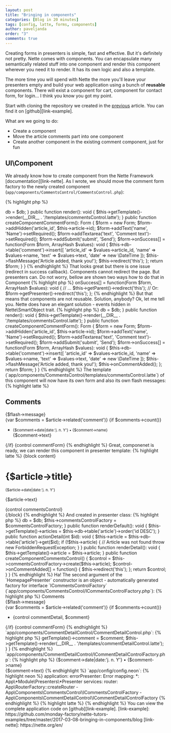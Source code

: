 ```yaml
---
layout: post
title: "Bringing in components"
categories: [Blog in 20 minutes]
tags: [config, latte, forms, components]
author: paveljanda
order: "3"
comments: true
---
```


Creating forms in presenters is simple, fast and effective. But it's definitely not pretty. Nette comes with components. You can encapsulate many semantically related stuff into one component and render this component wherever you need it to render. It has its own logic and also a template.

The more time you will spend with Nette the more you'll leave your presenters empty and build your web application using a bunch of **reusable** components. There will exist a component for cart, component for contact form, for login... I think you know you got my point.

<!--more-->

Start with cloning the repository we created in the <a href="{{ site.baseurl }}{% post_url 2017-03-05-blog-in-20-minutes %}
">previous</a> article. You can find it on [github][link-example].

What are we going to do:

- Create a component
- Move the article comments part into one component
- Create another component in the existing comment component, just for fun

## UI\Component

We already know how to create component from the Nette Framework [documentation][link-nette]. As I wrote, we should move the comment form factory to the newly created component (`app/components/CommentsControl/CommentsControl.php`):

{% highlight php %}
<?php

declare(strict_types=1);

namespace App\Components\CommentsControl;

use Nette\Application\UI\Control;
use Nette\Application\UI\Form;
use Nette\Database\Context;
use Nette\Utils\ArrayHash;

class CommentsControl extends Control
{

  /**
   * @var Context
   */
  private $db;


  public function __construct(Context $db)
  {
    $this->db = $db;
  }


  public function render(): void
  {
    $this->getTemplate()->render(__DIR__ . '/templates/commentsControl.latte');
  }


  public function createComponentCommentForm(): Form
  {
    $form = new Form;

    $form->addHidden('article_id', $this->article->id);
    $form->addText('name', 'Name')->setRequired();
    $form->addTextarea('text', 'Comment text')->setRequired();
    $form->addSubmit('submit', 'Send');

    $form->onSuccess[] = function(Form $form, ArrayHash $values): void {
      $this->db->table('comment')->insert([
        'article_id' => $values->article_id,
        'name' => $values->name,
        'text' => $values->text,
        'date' => new \DateTime
      ]);

      $this->flashMessage('Article added, thank you!');
      $this->redirect('this');
    };

    return $form;
  }

}
{% endhighlight %}

That looks great but there is one issue (redirect in success callback). Components cannot redirect the page. But presenters can. Do not worry, bellow are shown two ways how to do that in Component

{% highlight php %}
<?php

$form->onSuccess[] = function(Form $form, ArrayHash $values): void {
  // ...

  $this->getParent()->redirect('this');
  // Or:
  $form->getPresenter()->redirect('this');
};
{% endhighlight %}

But that means that components are not reusable. Solution, anybody? Ok, let me tell you. Nette does have an elegant solution - events hidden in Nette\SmartObject trait.

{% highlight php %}
<?php

declare(strict_types=1);

namespace App\Components\CommentsControl;

use Nette\Application\UI\Control;
use Nette\Application\UI\Form;
use Nette\Database\Context;
use Nette\Utils\ArrayHash;

class CommentsControl extends Control
{

  /**
   * @var callable[]
   */
  public $onCommentAdded = [];

  /**
   * @var Context
   */
  private $db;


  public function __construct(Context $db)
  {
    $this->db = $db;
  }


  public function render(): void
  {
    $this->getTemplate()->render(__DIR__ . '/templates/commentsControl.latte');
  }


  public function createComponentCommentForm(): Form
  {
    $form = new Form;

    $form->addHidden('article_id', $this->article->id);
    $form->addText('name', 'Name')->setRequired();
    $form->addTextarea('text', 'Comment text')->setRequired();
    $form->addSubmit('submit', 'Send');

    $form->onSuccess[] = function(Form $form, ArrayHash $values): void {
      $this->db->table('comment')->insert([
        'article_id' => $values->article_id,
        'name' => $values->name,
        'text' => $values->text,
        'date' => new \DateTime
      ]);

      $this->flashMessage('Article added, thank you!');

      $this->onCommentAdded();
    };

    return $form;
  }

}
{% endhighlight %}

The template (`app/components/CommentsControl/templates/commentsControl.latte`) of this component will now have its own form and also its own flash messages:

{% highlight latte %}
<h2>Comments</h2>

<div n:foreach="$flashes as $flash" n:class="flash, $flash->type">{$flash->message}</div>

{var $comments = $article->related('comment')}

{if $comments->count()}
  <ul>
    <li n:foreach="$comments as $comment">
      <small>{$comment->date|date:'j. n. Y'} &bull; {$comment->name}</small>
      <br>
      {$comment->text}
    </li>
  </ul>
{/if}

{control commentForm}
{% endhighlight %}

Great, componenet is ready, we can render this component in presenter template:

{% highlight latte %}
{block content}
  <h1>{$article->title}</h1>

  <small>{$article->date|date:'j. n. Y'}</small>
  <p>{$article->text}</p>

  <article>
    {control commentsControl}
  </article>
{/block}
{% endhighlight %}

And created in presenter class:

{% highlight php %}
<?php

declare(strict_types=1);

namespace App\Presenters;

use Nette\Application\ForbiddenRequestException;
use Nette\Application\UI\Presenter;
use Nette\Database\Context;
use Nette\Database\Table\ActiveRow;
use App\Components\CommentsControl\ICommentsControlFactory;

class HomepagePresenter extends Presenter
{

  /**
   * @var Context
   */
  private $db;

  /**
   * @var ICommentsControlFactory
   */
  private $commentsControlFactory;

  /**
   * @var ActiveRow|NULL
   */
  private $article;


  public function __construct(Context $db, ICommentsControlFactory $commentsControlFactory)
  {
    $this->db = $db;
    $this->commentsControlFactory = $commentsControlFactory;
  }


  public function renderDefault(): void
  {
    $this->getTemplate()->articles = $this->db->table('article')->order('id DESC');
  }


  public function actionDetail(int $id): void
  {
    $this->article = $this->db->table('article')->get($id);

    if (!$this->article) { // Article was not found
      throw new ForbiddenRequestException;
    }
  }


  public function renderDetail(): void
  {
    $this->getTemplate()->article = $this->article;
  }


  public function createComponentCommentsControl()
  {
    $control = $this->commentsControlFactory->create($this->article);

    $control->onCommentAdded[] = function() {
      $this->redirect('this');
    };

    return $control;
  }

}
{% endhighlight %}

Ha! The second argument of the `HomepagePresenter` constructor is an object - automatically generated factory for interface `ICommentsControlFactory` (`app/components/CommentsControl/ICommentsControlFactory.php`):

{% highlight php %}
<?php

declare(strict_types=1);

namespace App\Components\CommentsControl;

use Nette\Database\Table\ActiveRow;

interface ICommentsControlFactory
{

  public function create(ActiveRow $article): CommentsControl;

}
{% endhighlight %}

The only remaining thing is to register the generated component factory into the `services` section of the `config.neon` file:

{% highlight neon %}
application:
  errorPresenter: Error
  mapping:
    *: App\*Module\Presenters\*Presenter


services:
  router: App\RouterFactory::createRouter
  - App\Components\CommentsControl\ICommentsControlFactory
{% endhighlight %}

## Component in component

You can make the component chain as long as you want to. I will make a component from the comment detail. `app/components/CommentsControl/templates/commentsControl.latte`:

{% highlight latte %}
<h2>Comments</h2>

<div n:foreach="$flashes as $flash" n:class="flash, $flash->type">{$flash->message}</div>

{var $comments = $article->related('comment')}

{if $comments->count()}
  <ul>
    <li n:foreach="$comments as $comment">
      {control commentDetail, $comment}
    </li>
  </ul>
{/if}

{control commentForm}
{% endhighlight %}

`app/components/CommentDetailControl/CommentDetailControl.php`:

{% highlight php %}
<?php

declare(strict_types=1);

namespace App\Components\CommentDetailControl;

use Nette\Application\UI\Control;
use Nette\Database\Table\ActiveRow;

class CommentDetailControl extends Control
{

  public function render(ActiveRow $comment): void
  {
    $this->getTemplate()->comment = $comment;

    $this->getTemplate()->render(__DIR__ . '/templates/commentDetailControl.latte');
  }

}
{% endhighlight %}

`app/components/CommentDetailControl/ICommentDetailControlFactory.php`:

{% highlight php %}
<?php

declare(strict_types=1);

namespace App\Components\CommentDetailControl;

interface ICommentDetailControlFactory
{

  public function create(): CommentDetailControl;

}
{% endhighlight %}

`app/components/CommentDetailControl/templates/commentDetailControl.latte`:

{% highlight latte %}
<small>{$comment->date|date:'j. n. Y'} &bull; {$comment->name}</small>
<br>
{$comment->text}
{% endhighlight %}

`app/config/config.neon`:

{% highlight neon %}
application:
  errorPresenter: Error
  mapping:
    *: App\*Module\Presenters\*Presenter


services:
  router: App\RouterFactory::createRouter
  - App\Components\CommentsControl\ICommentsControlFactory
  - App\Components\CommentDetailControl\ICommentDetailControlFactory
{% endhighlight %}

{% highlight latte %}
{% endhighlight %}

You can view the complete application code on [github][link-example].


[link-example]: https://github.com/monday-factory/nette-tutors-examples/tree/master/2017-03-08-bringing-in-components/blog
[link-nette]: https://nette.org/en/
